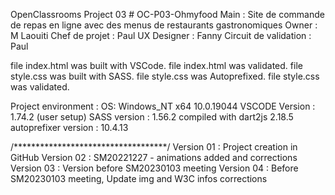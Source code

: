 OpenClassrooms Project 03 # OC-P03-Ohmyfood
Main : Site de commande de repas en ligne avec des menus de restaurants gastronomiques
Owner : M Laouiti
Chef de projet : Paul
UX Designer : Fanny
Circuit de validation : Paul

file index.html was built with VSCode.
file index.html was validated.
file style.css was built with SASS.
file style.css was Autoprefixed.
file style.css was validated.

Project environment :
OS: Windows_NT x64 10.0.19044
VSCODE Version : 1.74.2 (user setup)
SASS version : 1.56.2 compiled with dart2js 2.18.5
autoprefixer version : 10.4.13

/***********************************/
Version 01 : Project creation in GitHub
Version 02 : SM20221227 - animations added and corrections
Version 03 : Version before SM20230103 meeting
Version 04 : Before SM20230103 meeting, Update img and W3C infos corrections

